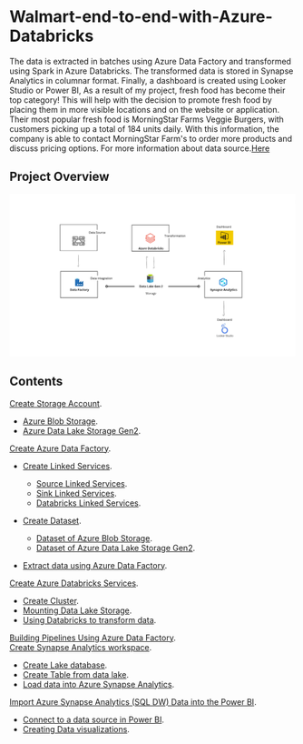 # Walmart-end-to-end-with-Azure-Databricks
The data is extracted in batches using Azure Data Factory and transformed using Spark in Azure Databricks. The transformed data is stored in Synapse Analytics in columnar format. Finally, a dashboard is created using Looker Studio or Power BI, As a result of my project, fresh food has become their top category! This will help with the decision to promote fresh food by placing them in more visible locations and on the website or application. Their most popular fresh food is MorningStar Farms Veggie Burgers, with customers picking up a total of 184 units daily. With this information, the company is able to contact MorningStar Farm's to order more products and discuss pricing options. For more information about data source.[Here](https://www.kaggle.com/datasets/thedevastator/product-prices-and-sizes-from-walmart-grocery) 
## Project Overview
![0](/images/0.png)

## Contents 
[Create Storage Account](sections/01-storage-accounts.md).<br> 
- [Azure Blob Storage](sections/01-storage-accounts.md).<br>
- [Azure Data Lake Storage Gen2](sections/01-storage-accounts.md#Create-Azure-Data-Lake-Storage-Gen2).<br>

[Create Azure Data Factory](sections/02-azure-data-factory.md).<br>
- [Create Linked Services](sections/02-azure-data-factory.md#Create-Linked-Services).<br>
  - [Source Linked Services](sections/02-azure-data-factory.md#Source-Linked-Services).<br>
  - [Sink Linked Services](sections/02-azure-data-factory.md#Sink-Linked-Services).<br>
  - [Databricks Linked Services](sections/02-azure-data-factory.md#Databricks-Linked-Services).<br> 

- [Create Dataset](sections/03-azure-databricks.md).<br>
  - [Dataset of Azure Blob Storage](sections/03-azure-databricks.md).<br>
  - [Dataset of Azure Data Lake Storage Gen2](sections/03-azure-databricks.md).<br>
- [Extract data using Azure Data Factory](sections/03-azure-databricks.md).<br>

[Create Azure Databricks Services](sections/03-azure-databricks.md).<br>
- [Create Cluster](sections/03-azure-databricks.md).<br>
- [Mounting Data Lake Storage](sections/03-azure-databricks.md).<br>
- [Using Databricks to transform data](sections/03-azure-databricks.md).<br>


[Building Pipelines Using Azure Data Factory](sections/03-azure-databricks.md).<br>
[Create Synapse Analytics workspace](sections/03-azure-databricks.md).<br>
- [Create Lake database](sections/03-azure-databricks.md).<br>
- [Create Table from data lake](sections/03-azure-databricks.md).<br>
- [Load data into Azure Synapse Analytics](sections/03-azure-databricks.md).<br>

[Import Azure Synapse Analytics (SQL DW) Data into the Power BI](sections/03-azure-databricks.md).<br>
- [Connect to a data source in Power BI](sections/03-azure-databricks.md).<br>
- [Creating Data visualizations](sections/03-azure-databricks.md).<br>
